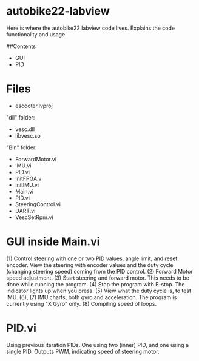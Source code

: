 # autobike22-labview

Here is where the autobike22 labview code lives.
Explains the code functionality and usage.

##Contents 

- GUI
- PID

# Files

- escooter.lvproj

"dll" folder:
- vesc.dll
- libvesc.so

"Bin" folder:
- ForwardMotor.vi
- IMU.vi
- PID.vi
- InitFPGA.vi
- InitIMU.vi
- Main.vi
- PID.vi
- SteeringControl.vi
- UART.vi
- VescSetRpm.vi

# GUI inside Main.vi

(1) Control steering with one or two PID values, angle limit, and reset encoder. View the steering with encoder values and the duty cycle (changing steering speed) coming from the PID control.
(2) Forward Motor speed adjustment.
(3) Start steering and forward motor. This needs to be done while running the program.
(4) Stop the program with E-stop. The indicator lights up when you press.
(5) View what the duty cycle is, to test IMU.
(6), (7) IMU charts, both gyro and acceleration. The program is currently using "X Gyro" only.
(8) Compiling speed of loops.

# PID.vi

Using previous iteration PIDs. One using two (inner) PID, and one using a single PID. Outputs PWM, indicating speed of steering motor.
